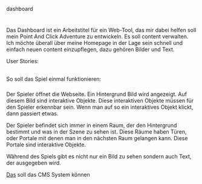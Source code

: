 dashboard
#

Das Dashboard ist ein Arbeitstitel für ein Web-Tool, das mir dabei helfen soll mein Point And Click Adventure zu entwickeln.
Es soll content verwalten. Ich möchte überall über meine Homepage in der Lage sein schnell und einfach neuen content einzupflegen, dazu gehören Bilder und Text.

User Stories:
##

So soll das Spiel einmal funktionieren:
###

Der Spieler öffnet die Webseite.
Ein Hintergrund Bild wird angezeigt.
Auf diesem Bild sind interaktive Objekte.
Diese interaktiven Objekte müssen für den Spieler erkennbar sein.
Wenn man auf so ein interaktives Objekt klickt, dann passiert etwas.

Der Spieler befindet sich immer in einem Raum, der den Hintergrund bestimmt und was in der Szene zu sehen ist.
Diese Räume haben Türen, oder Portale mit denen man in den nächsten Raum gelangen kann.
Diese Portale sind interaktive Objekte. 

Während des Spiels gibt es nicht nur ein Bild zu sehen sondern auch Text, der ausgegeben wird.


[Das](https://github.com/Baboon9/dashboard/blob/main/usecase.md) soll das CMS System können


